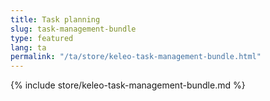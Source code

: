 ```yaml
---
title: Task planning
slug: task-management-bundle
type: featured
lang: ta
permalink: "/ta/store/keleo-task-management-bundle.html"
---
```


{% include store/keleo-task-management-bundle.md %}
